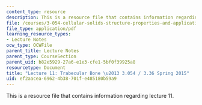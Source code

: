 ```yaml
---
content_type: resource
description: This is a resource file that contains information regarding lecture 11.
file: /courses/3-054-cellular-solids-structure-properties-and-applications-spring-2015/ef2aacea69624b38701fe485180b59a9_MIT3_054S15_L11_T_bone.pdf
file_type: application/pdf
learning_resource_types:
- Lecture Notes
ocw_type: OCWFile
parent_title: Lecture Notes
parent_type: CourseSection
parent_uid: b82e5929-27a6-e1e3-cfe1-5bf0f39925a8
resourcetype: Document
title: "Lecture 11: Trabecular Bone \u2013 3.054 / 3.36 Spring 2015"
uid: ef2aacea-6962-4b38-701f-e485180b59a9
---
```

This is a resource file that contains information regarding lecture 11.


